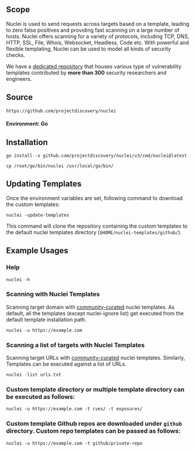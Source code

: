 ## Scope
Nuclei is used to send requests across targets based on a template, leading to zero false positives and providing fast scanning on a large number of hosts. Nuclei offers scanning for a variety of protocols, including TCP, DNS, HTTP, SSL, File, Whois, Websocket, Headless, Code etc. With powerful and flexible templating, Nuclei can be used to model all kinds of security checks.

We have a [dedicated repository](https://github.com/projectdiscovery/nuclei-templates) that houses various type of vulnerability templates contributed by **more than 300** security researchers and engineers.

## Source
```
https://github.com/projectdiscovery/nuclei
```
#### Environment:  Go

## Installation
```
go install -v github.com/projectdiscovery/nuclei/v3/cmd/nuclei@latest
```

```
cp /root/go/bin/nuclei /usr/local/go/bin/
```

## Updating Templates
Once the environment variables are set, following command to download the custom templates:
```
nuclei -update-templates
```
This command will clone the repository containing the custom templates to the default nuclei templates directory (`$HOME/nuclei-templates/github/`).

## Example Usages

### Help
```
nuclei -h
```
### Scanning with Nuclei Templates
Scanning target domain with [community-curated](https://github.com/projectdiscovery/nuclei-templates) nuclei templates.
As default, all the templates (except nuclei-ignore list) get executed from the default template installation path.
```
nuclei -u https://example.com
```

### Scanning a list of targets with Nuclei Templates
Scanning target URLs with [community-curated](https://github.com/projectdiscovery/nuclei-templates) nuclei templates.
Similarly, Templates can be executed against a list of URLs.
```
nuclei -list urls.txt
```

### Custom template directory or multiple template directory can be executed as follows:
```
nuclei -u https://example.com -t cves/ -t exposures/
```

### Custom template Github repos are downloaded under `github` directory. Custom repo templates can be passed as follows:
```
nuclei -u https://example.com -t github/private-repo
```


